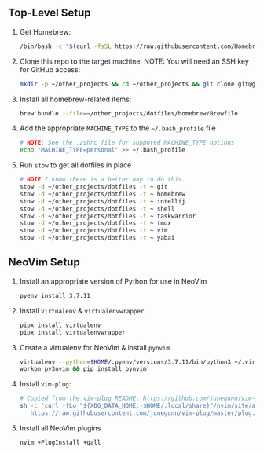 ## Top-Level Setup
1. Get Homebrew:
    ```sh
    /bin/bash -c "$(curl -fsSL https://raw.githubusercontent.com/Homebrew/install/HEAD/install.sh)"
    ```
2. Clone this repo to the target machine. NOTE: You will need an SSH key for GitHub access:
    ```sh
    mkdir -p ~/other_projects && cd ~/other_projects && git clone git@github.com:jls83/dotfiles.git
    ```
3. Install all homebrew-related items:
    ```sh
    brew bundle --file=~/other_projects/dotfiles/homebrew/Brewfile
    ```
4. Add the appropriate `MACHINE_TYPE` to the `~/.bash_profile` file
    ```sh
    # NOTE: See the .zshrc file for suppored MACHINE_TYPE options
    echo "MACHINE_TYPE=personal" >> ~/.bash_profile
    ```
5. Run `stow` to get all dotfiles in place
    ```sh
    # NOTE I know there is a better way to do this.
    stow -d ~/other_projects/dotfiles -t ~ git
    stow -d ~/other_projects/dotfiles -t ~ homebrew
    stow -d ~/other_projects/dotfiles -t ~ intellij
    stow -d ~/other_projects/dotfiles -t ~ shell
    stow -d ~/other_projects/dotfiles -t ~ taskwarrior
    stow -d ~/other_projects/dotfiles -t ~ tmux
    stow -d ~/other_projects/dotfiles -t ~ vim
    stow -d ~/other_projects/dotfiles -t ~ yabai
    ```

## NeoVim Setup
1. Install an appropriate version of Python for use in NeoVim
    ```sh
    pyenv install 3.7.11
    ```
2. Install `virtualenv` & `virtualenvwrapper`
    ```sh
    pipx install virtualenv
    pipx install virtualenvwrapper
    ```
3. Create a virtualenv for NeoVim & install `pynvim`
    ```sh
    virtualenv --python=$HOME/.pyenv/versions/3.7.11/bin/python3 ~/.virtualenvs/py3nvim
    workon py3nvim && pip install pynvim
    ```
4. Install `vim-plug`:
    ```sh
    # Copied from the vim-plug README: https://github.com/junegunn/vim-plug/blob/master/README.md#unix-linux
    sh -c 'curl -fLo "${XDG_DATA_HOME:-$HOME/.local/share}"/nvim/site/autoload/plug.vim --create-dirs \
       https://raw.githubusercontent.com/junegunn/vim-plug/master/plug.vim'
    ```
5. Install all NeoVim plugins
    ```sh
    nvim +PlugInstall +qall
    ```
